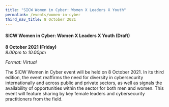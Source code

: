 ```yaml
---
title: "SICW Women in Cyber: Women X Leaders X Youth"
permalink: /events/women-in-cyber
third_nav_title: 8 October 2021
---
```



#### **SICW Women in Cyber: Women X Leaders X Youth (Draft)**

**8 October 2021 (Friday)**  
*8.00pm to 10.00pm*

*Format: Virtual*

The SICW Women in Cyber event will be held on 8 October 2021. In its third edition, the event reaffirms the need for diversity in cybersecurity internationally and across public and private sectors, as well as signals the availability of opportunities within the sector for both men and women. This event will feature sharing by key female leaders and cybersecurity practitioners from the field.